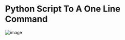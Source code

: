 # Python Script To A One Line Command

![image](https://github.com/user-attachments/assets/8c6c34f9-b4da-4b3e-8b34-5252e5061b05)
